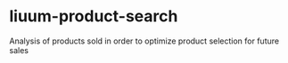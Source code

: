 # liuum-product-search
Analysis of products sold in order to optimize product selection for future sales
